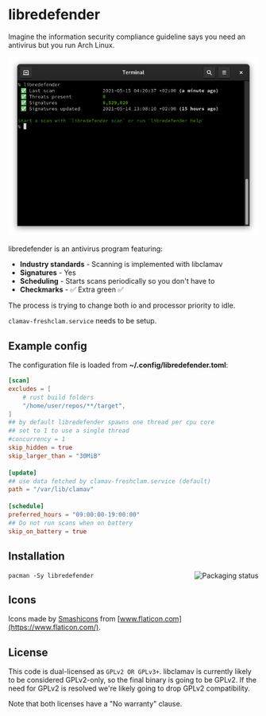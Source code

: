 # libredefender

Imagine the information security compliance guideline says you need an antivirus but you run Arch Linux.

<p align="center"><img src="contrib/screenshot.png" alt="Screenshot showing a libredefender status report"></p>

libredefender is an antivirus program featuring:

- **Industry standards** - Scanning is implemented with libclamav
- **Signatures** - Yes
- **Scheduling** - Starts scans periodically so you don't have to
- **Checkmarks** - ✅ Extra green ✅

The process is trying to change both io and processor priority to idle.

`clamav-freshclam.service` needs to be setup.

## Example config

The configuration file is loaded from **~/.config/libredefender.toml**:

```toml
[scan]
excludes = [
    # rust build folders
    "/home/user/repos/**/target",
]
## by default libredefender spawns one thread per cpu core
## set to 1 to use a single thread
#concurrency = 1
skip_hidden = true
skip_larger_than = "30MiB"

[update]
## use data fetched by clamav-freshclam.service (default)
path = "/var/lib/clamav"

[schedule]
preferred_hours = "09:00:00-19:00:00"
## Do not run scans when on battery
skip_on_battery = true
```

## Installation

<a href="https://repology.org/project/libredefender/versions"><img align="right" src="https://repology.org/badge/vertical-allrepos/libredefender.svg" alt="Packaging status"></a>

    pacman -Sy libredefender

## Icons

Icons made by [Smashicons](https://www.flaticon.com/authors/smashicons) from [www.flaticon.com](https://www.flaticon.com/).

## License

This code is dual-licensed as `GPLv2 OR GPLv3+`. libclamav is currently likely to be considered GPLv2-only, so the final binary is going to be GPLv2. If the need for GPLv2 is resolved we're likely going to drop GPLv2 compatibility.

Note that both licenses have a "No warranty" clause.

